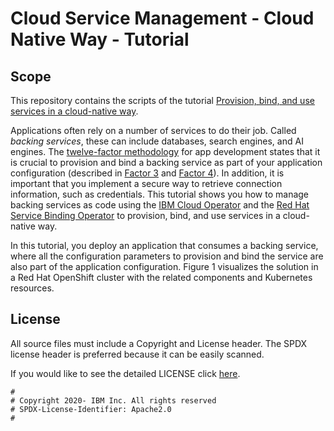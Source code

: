 <!-- This should be the location of the title of the repository, normally the short name -->
# Cloud Service Management - Cloud Native Way - Tutorial

<!-- Build Status, is a great thing to have at the top of your repository, it shows that you take your CI/CD as first class citizens -->
<!-- [![Build Status](https://travis-ci.org/jjasghar/ibm-cloud-cli.svg?branch=master)](https://travis-ci.org/jjasghar/ibm-cloud-cli) -->

<!-- Not always needed, but a scope helps the user understand in a short sentance like below, why this repo exists -->
## Scope

This repository contains the scripts of the tutorial [Provision, bind, and use services in a cloud-native way](https://developer.ibm.com/depmodels/microservices/tutorials/provision-bind-and-use-services-in-a-cloud-native-way/).

Applications often rely on a number of services to do their job. Called _backing services_, these can include databases, search engines, and AI engines. The [twelve-factor methodology](https://12factor.net/) for app development states that it is crucial to provision and bind a backing service as part of your application configuration (described in [Factor 3](https://12factor.net/config) and [Factor 4](https://12factor.net/backing-services)). In addition, it is important that you implement a secure way to retrieve connection information, such as credentials. This tutorial shows you how to manage backing services as code using the [IBM Cloud Operator](https://github.com/IBM/cloud-operators) and the [Red Hat Service Binding Operator](https://github.com/redhat-developer/service-binding-operator) to provision, bind, and use services in a cloud-native way. 

In this tutorial, you deploy an application that consumes a backing service, where all the configuration parameters to provision and bind the service are also part of the application configuration. Figure 1 visualizes the solution in a Red Hat OpenShift cluster with the related components and Kubernetes resources.



## License

All source files must include a Copyright and License header. The SPDX license header is 
preferred because it can be easily scanned.

If you would like to see the detailed LICENSE click [here](LICENSE).

```text
#
# Copyright 2020- IBM Inc. All rights reserved
# SPDX-License-Identifier: Apache2.0
#
```
